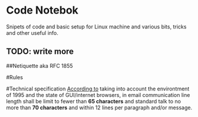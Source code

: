 # Code Notebok

Snipets of code and basic setup for Linux machine and various bits,
tricks and other useful info.


## TODO: write more


##Netiquette aka RFC 1855

#Rules

#Technical specification
[According to](www.ietf.org/rfc/rfc1855.txt) taking into account the environtment
of 1995 and the state of GUI/internet browsers, in email communication
line length shall be limit to fewer than **65 characters** and standard
talk to no more than **70 characters** and within 12 lines per paragraph
and/or message.
